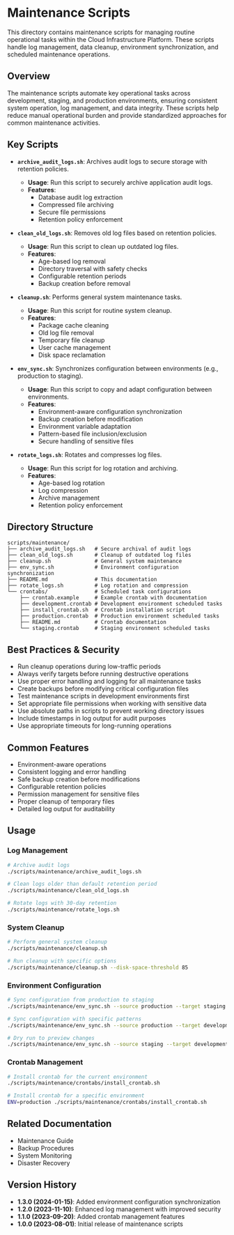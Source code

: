 # Maintenance Scripts

This directory contains maintenance scripts for managing routine operational tasks within the Cloud Infrastructure Platform. These scripts handle log management, data cleanup, environment synchronization, and scheduled maintenance operations.

## Overview

The maintenance scripts automate key operational tasks across development, staging, and production environments, ensuring consistent system operation, log management, and data integrity. These scripts help reduce manual operational burden and provide standardized approaches for common maintenance activities.

## Key Scripts

- **`archive_audit_logs.sh`**: Archives audit logs to secure storage with retention policies.
  - **Usage**: Run this script to securely archive application audit logs.
  - **Features**:
    - Database audit log extraction
    - Compressed file archiving
    - Secure file permissions
    - Retention policy enforcement

- **`clean_old_logs.sh`**: Removes old log files based on retention policies.
  - **Usage**: Run this script to clean up outdated log files.
  - **Features**:
    - Age-based log removal
    - Directory traversal with safety checks
    - Configurable retention periods
    - Backup creation before removal

- **`cleanup.sh`**: Performs general system maintenance tasks.
  - **Usage**: Run this script for routine system cleanup.
  - **Features**:
    - Package cache cleaning
    - Old log file removal
    - Temporary file cleanup
    - User cache management
    - Disk space reclamation

- **`env_sync.sh`**: Synchronizes configuration between environments (e.g., production to staging).
  - **Usage**: Run this script to copy and adapt configuration between environments.
  - **Features**:
    - Environment-aware configuration synchronization
    - Backup creation before modification
    - Environment variable adaptation
    - Pattern-based file inclusion/exclusion
    - Secure handling of sensitive files

- **`rotate_logs.sh`**: Rotates and compresses log files.
  - **Usage**: Run this script for log rotation and archiving.
  - **Features**:
    - Age-based log rotation
    - Log compression
    - Archive management
    - Retention policy enforcement

## Directory Structure

```plaintext
scripts/maintenance/
├── archive_audit_logs.sh   # Secure archival of audit logs
├── clean_old_logs.sh       # Cleanup of outdated log files
├── cleanup.sh              # General system maintenance
├── env_sync.sh             # Environment configuration synchronization
├── README.md               # This documentation
├── rotate_logs.sh          # Log rotation and compression
└── crontabs/               # Scheduled task configurations
    ├── crontab.example     # Example crontab with documentation
    ├── development.crontab # Development environment scheduled tasks
    ├── install_crontab.sh  # Crontab installation script
    ├── production.crontab  # Production environment scheduled tasks
    ├── README.md           # Crontab documentation
    └── staging.crontab     # Staging environment scheduled tasks
```

## Best Practices & Security

- Run cleanup operations during low-traffic periods
- Always verify targets before running destructive operations
- Use proper error handling and logging for all maintenance tasks
- Create backups before modifying critical configuration files
- Test maintenance scripts in development environments first
- Set appropriate file permissions when working with sensitive data
- Use absolute paths in scripts to prevent working directory issues
- Include timestamps in log output for audit purposes
- Use appropriate timeouts for long-running operations

## Common Features

- Environment-aware operations
- Consistent logging and error handling
- Safe backup creation before modifications
- Configurable retention policies
- Permission management for sensitive files
- Proper cleanup of temporary files
- Detailed log output for auditability

## Usage

### Log Management

```bash
# Archive audit logs
./scripts/maintenance/archive_audit_logs.sh

# Clean logs older than default retention period
./scripts/maintenance/clean_old_logs.sh

# Rotate logs with 30-day retention
./scripts/maintenance/rotate_logs.sh
```

### System Cleanup

```bash
# Perform general system cleanup
./scripts/maintenance/cleanup.sh

# Run cleanup with specific options
./scripts/maintenance/cleanup.sh --disk-space-threshold 85
```

### Environment Configuration

```bash
# Sync configuration from production to staging
./scripts/maintenance/env_sync.sh --source production --target staging

# Sync configuration with specific patterns
./scripts/maintenance/env_sync.sh --source production --target development --include "security*" --exclude "*.bak"

# Dry run to preview changes
./scripts/maintenance/env_sync.sh --source staging --target development --dry-run
```

### Crontab Management

```bash
# Install crontab for the current environment
./scripts/maintenance/crontabs/install_crontab.sh

# Install crontab for a specific environment
ENV=production ./scripts/maintenance/crontabs/install_crontab.sh
```

## Related Documentation

- Maintenance Guide
- Backup Procedures
- System Monitoring
- Disaster Recovery

## Version History

- **1.3.0 (2024-01-15)**: Added environment configuration synchronization
- **1.2.0 (2023-11-10)**: Enhanced log management with improved security
- **1.1.0 (2023-09-20)**: Added crontab management features
- **1.0.0 (2023-08-01)**: Initial release of maintenance scripts
